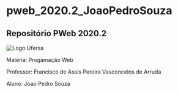 # pweb_2020.2_JoaoPedroSouza
 ## Repositório PWeb 2020.2

![Logo Ufersa](C:\Users\jpso2\OneDrive\Documentos\GitHub\pweb_2020.2_JoaoPedroSouza\Imagens\Image.png "Logo")


 Matéria: Progamação Web

 Professor: Francisco de Assis Pereira Vasconcelos de Arruda

 Aluno: Joao Pedro Souza